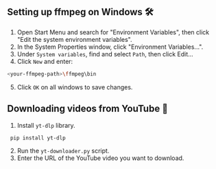 ## Setting up ffmpeg on Windows 🛠️

1. Open Start Menu and search for "Environment Variables", then click "Edit the system environment variables".
2. In the System Properties window, click "Environment Variables...".
3. Under `System variables`, find and select `Path`, then click Edit...
4. Click `New` and enter:
  ```bash
  <your-ffmpeg-path>\ffmpeg\bin
  ```
5. Click `OK` on all windows to save changes.

## Downloading videos from YouTube 💾

1. Install `yt-dlp` library.
  ```bash
   pip install yt-dlp
  ```
2. Run the `yt-downloader.py` script.
3. Enter the URL of the YouTube video you want to download.

